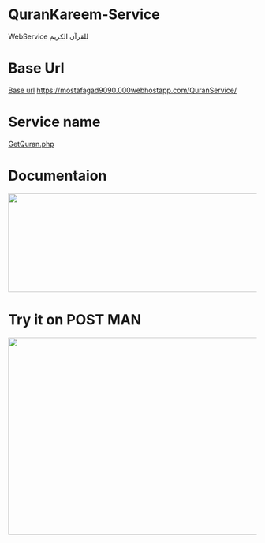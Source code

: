 # QuranKareem-Service
WebService للقرآن الكريم

# Base Url
[Base url]()
https://mostafagad9090.000webhostapp.com/QuranService/

# Service name 
   
   [GetQuran.php]()
   
# Documentaion

<img src="https://user-images.githubusercontent.com/25991597/55321815-dfdc2280-547a-11e9-938a-d010effaccab.PNG" width="700" height="200" />

# Try it on POST MAN

<img src="https://user-images.githubusercontent.com/25991597/55321816-dfdc2280-547a-11e9-8bfb-0072a1ac7099.PNG" width="700" height="400" />

